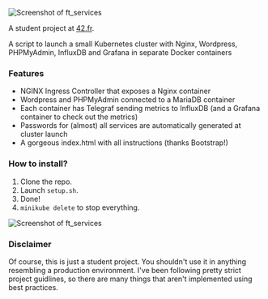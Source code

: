 ![Screenshot of ft_services](https://imgur.com/uWSHp3M.png "Screenshot")

A student project at [42.fr](https://42.fr).


A script to launch a small Kubernetes cluster with Nginx, Wordpress, PHPMyAdmin, InfluxDB and Grafana in separate Docker containers


### Features
  * NGINX Ingress Controller that exposes a Nginx container
  * Wordpress and PHPMyAdmin connected to a MariaDB container
  * Each container has Telegraf sending metrics to InfluxDB (and a Grafana container to check out the metrics)
  * Passwords for (almost) all services are automatically generated at cluster launch
  * A gorgeous index.html with all instructions (thanks Bootstrap!)
  
### How to install?

1. Clone the repo.
2. Launch `setup.sh`.
3. Done!
4. `minikube delete` to stop everything.

![Screenshot of ft_services](https://imgur.com/9glgac0.png "Screenshot")

### Disclaimer

Of course, this is just a student project. You shouldn't use it in anything resembling a production environment.
I've been following pretty strict project guidlines, so there are many things that aren't implemented using best practices.
